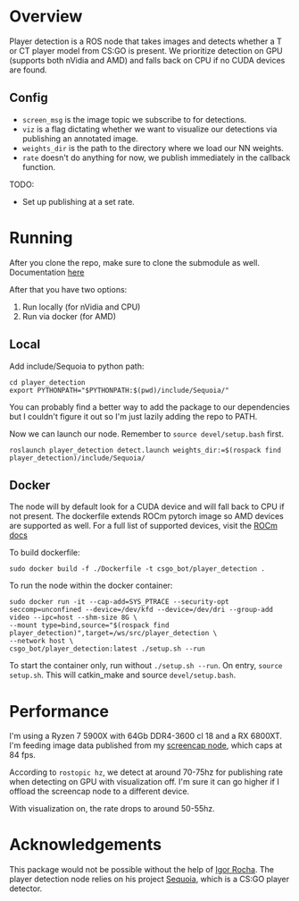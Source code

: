 # Overview

Player detection is a ROS node that takes images and detects whether a T or CT player model from CS:GO is present. We prioritize detection on GPU (supports both nVidia and AMD) and falls back on CPU if no CUDA devices are found.

## Config
 - `screen_msg` is the image topic we subscribe to for detections.
 - `viz` is a flag dictating whether we want to visualize our detections via publishing an annotated image.
 - `weights_dir` is the path to the directory where we load our NN weights.
 - `rate` doesn't do anything for now, we publish immediately in the callback function.

TODO:
 - Set up publishing at a set rate.

# Running

After you clone the repo, make sure to clone the submodule as well. Documentation [here](https://git-scm.com/book/en/v2/Git-Tools-Submodules)

After that you have two options:
1. Run locally (for nVidia and CPU)
2. Run via docker (for AMD)

## Local

Add include/Sequoia to python path:

```
cd player_detection
export PYTHONPATH="$PYTHONPATH:$(pwd)/include/Sequoia/"
```

You can probably find a better way to add the package to our dependencies but I couldn't figure it out so I'm just lazily adding the repo to PATH.

Now we can launch our node. Remember to `source devel/setup.bash` first.

`roslaunch player_detection detect.launch weights_dir:=$(rospack find player_detection)/include/Sequoia/`

## Docker

The node will by default look for a CUDA device and will fall back to CPU if not present. The dockerfile extends ROCm pytorch image so AMD devices are supported as well. For a full list of supported devices, visit the [ROCm docs](https://docs.amd.com/bundle/ROCm-Getting-Started-Guide-v5.1.3/page/Overview_of_ROCm_Installation.html#d1353e146)

To build dockerfile:

`sudo docker build -f ./Dockerfile -t csgo_bot/player_detection .`

To run the node within the docker container:
```
sudo docker run -it --cap-add=SYS_PTRACE --security-opt seccomp=unconfined --device=/dev/kfd --device=/dev/dri --group-add video --ipc=host --shm-size 8G \
--mount type=bind,source="$(rospack find player_detection)",target=/ws/src/player_detection \
--network host \
csgo_bot/player_detection:latest ./setup.sh --run

```

To start the container only, run without `./setup.sh --run`. On entry, `source setup.sh`. This will catkin_make and source `devel/setup.bash`.

# Performance

I'm using a Ryzen 7 5900X with 64Gb DDR4-3600 cl 18 and a RX 6800XT. I'm feeding image data published from my [screencap node](https://github.com/raytsou/screencap), which caps at 84 fps. 

According to `rostopic hz`, we detect at around 70-75hz for publishing rate when detecting on GPU with visualization off. I'm sure it can go higher if I offload the screencap node to a different device.

With visualization on, the rate drops to around 50-55hz. 

# Acknowledgements

This package would not be possible without the help of [Igor Rocha](https://github.com/IgaoGuru/). The player detection node relies on his project [Sequoia](https://github.com/IgaoGuru/Sequoia), which is a CS:GO player detector.
